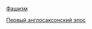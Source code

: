 [Фашизм](%D0%A4%D0%B0%D1%88%D0%B8%D0%B7%D0%BC)

[Первый англосаксонский эпос](%D0%9F%D0%95%D0%A0%D0%92%D0%AB%D0%99%20%D0%90%D0%9D%D0%93%D0%9B%D0%9E%D0%A1%D0%90%D0%9A%D0%A1%D0%9E%D0%9D%D0%A1%D0%9A%D0%98%D0%99%20%D0%AD%D0%9F%D0%9E%D0%A1)

